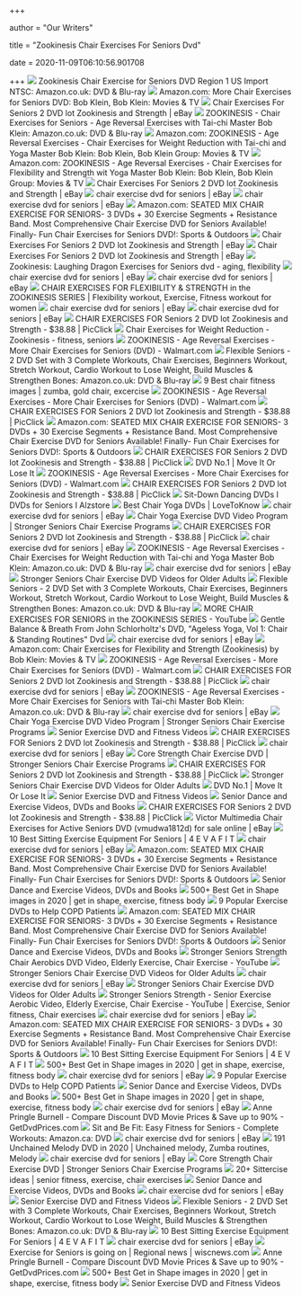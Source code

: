 +++
        
author = "Our Writers"
        
title = "Zookinesis Chair Exercises For Seniors Dvd"
        
date = 2020-11-09T06:10:56.901708
        
+++
[ ![](https://images-na.ssl-images-amazon.com/images/I/51JF4FFNGBL._AC_.jpg)](https://images-na.ssl-images-amazon.com/images/I/51JF4FFNGBL._AC_.jpg) Zookinesis Chair Exercise for Seniors DVD Region 1 US Import NTSC:  Amazon.co.uk: DVD & Blu-ray
[ ![](https://images-na.ssl-images-amazon.com/images/I/61jwO4dd5aL._SY445_.jpg)](https://images-na.ssl-images-amazon.com/images/I/61jwO4dd5aL._SY445_.jpg) Amazon.com: More Chair Exercises for Seniors DVD: Bob Klein, Bob Klein:  Movies & TV
[ ![](https://i.ebayimg.com/00/s/MTIwMFgxNjAw/z/MCcAAOSw0bxZsJZb/$_62.JPG?set_id=8800005007)](https://i.ebayimg.com/00/s/MTIwMFgxNjAw/z/MCcAAOSw0bxZsJZb/$_62.JPG?set_id=8800005007) Chair Exercises For Seniors 2 DVD lot Zookinesis and Strength | eBay
[ ![](https://images-eu.ssl-images-amazon.com/images/I/5191UL6rNQL._SR600%2C315_PIWhiteStrip%2CBottomLeft%2C0%2C35_PIStarRatingFIVE%2CBottomLeft%2C360%2C-6_SR600%2C315_SCLZZZZZZZ_.jpg)](https://images-eu.ssl-images-amazon.com/images/I/5191UL6rNQL._SR600%2C315_PIWhiteStrip%2CBottomLeft%2C0%2C35_PIStarRatingFIVE%2CBottomLeft%2C360%2C-6_SR600%2C315_SCLZZZZZZZ_.jpg) ZOOKINESIS - Chair Exercises for Seniors - Age Reversal Exercises with  Tai-chi Master Bob Klein: Amazon.co.uk: DVD & Blu-ray
[ ![](https://images-na.ssl-images-amazon.com/images/I/71y4heDLNiL._SY445_.jpg)](https://images-na.ssl-images-amazon.com/images/I/71y4heDLNiL._SY445_.jpg) Amazon.com: ZOOKINESIS - Age Reversal Exercises - Chair Exercises for  Weight Reduction with Tai-chi and Yoga Master Bob Klein: Bob Klein, Bob  Klein Group: Movies & TV
[ ![](https://images-na.ssl-images-amazon.com/images/I/716-zjiQauL._SY445_.jpg)](https://images-na.ssl-images-amazon.com/images/I/716-zjiQauL._SY445_.jpg) Amazon.com: ZOOKINESIS - Age Reversal Exercises - Chair Exercises for  Flexibility and Strength wit Yoga Master Bob Klein: Bob Klein, Bob Klein  Group: Movies & TV
[ ![](https://i.ebayimg.com/images/g/5a0AAOSwjwtZsJZw/s-l1600.jpg)](https://i.ebayimg.com/images/g/5a0AAOSwjwtZsJZw/s-l1600.jpg) Chair Exercises For Seniors 2 DVD lot Zookinesis and Strength | eBay
[ ![](https://i.ebayimg.com/thumbs/images/g/o84AAOSwYVdfQdOL/s-l225.jpg)](https://i.ebayimg.com/thumbs/images/g/o84AAOSwYVdfQdOL/s-l225.jpg) chair exercise dvd for seniors | eBay
[ ![](https://i.ebayimg.com/thumbs/images/g/KA0AAOSwXO5fTtAO/s-l225.jpg)](https://i.ebayimg.com/thumbs/images/g/KA0AAOSwXO5fTtAO/s-l225.jpg) chair exercise dvd for seniors | eBay
[ ![](https://images-na.ssl-images-amazon.com/images/I/51gw0KoyNqL._AC_UL210_SR210,210_.jpg)](https://images-na.ssl-images-amazon.com/images/I/51gw0KoyNqL._AC_UL210_SR210,210_.jpg) Amazon.com: SEATED MIX CHAIR EXERCISE FOR SENIORS- 3 DVDs + 30 Exercise  Segments + Resistance Band. Most Comprehensive Chair Exercise DVD for  Seniors Available! Finally- Fun Chair Exercises for Seniors DVD!: Sports &  Outdoors
[ ![](https://i.ebayimg.com/images/g/LawAAOSwT4tZsJaR/s-l1600.jpg)](https://i.ebayimg.com/images/g/LawAAOSwT4tZsJaR/s-l1600.jpg) Chair Exercises For Seniors 2 DVD lot Zookinesis and Strength | eBay
[ ![](https://i.ebayimg.com/images/g/PpwAAOSwaOxZsJaA/s-l1600.jpg)](https://i.ebayimg.com/images/g/PpwAAOSwaOxZsJaA/s-l1600.jpg) Chair Exercises For Seniors 2 DVD lot Zookinesis and Strength | eBay
[ ![](https://sep.yimg.com/ay/yhst-90912172621359/zookinesis-the-laughing-dragon-exercise-for-seniors-he-28-2.gif)](https://sep.yimg.com/ay/yhst-90912172621359/zookinesis-the-laughing-dragon-exercise-for-seniors-he-28-2.gif) Zookinesis: Laughing Dragon Exercises for Seniors dvd - aging, flexibility
[ ![](https://i.ebayimg.com/thumbs/images/g/SusAAOSwHkRe1pR4/s-l225.jpg)](https://i.ebayimg.com/thumbs/images/g/SusAAOSwHkRe1pR4/s-l225.jpg) chair exercise dvd for seniors | eBay
[ ![](https://i.ebayimg.com/thumbs/images/g/ITcAAMXQMXRQ9BuB/s-l225.jpg)](https://i.ebayimg.com/thumbs/images/g/ITcAAMXQMXRQ9BuB/s-l225.jpg) chair exercise dvd for seniors | eBay
[ ![](https://i.pinimg.com/originals/49/bc/9c/49bc9c82ce1b87120bf1e0389634cf3f.jpg)](https://i.pinimg.com/originals/49/bc/9c/49bc9c82ce1b87120bf1e0389634cf3f.jpg) CHAIR EXERCISES FOR FLEXIBILITY & STRENGTH in the ZOOKINESIS SERIES |  Flexibility workout, Exercise, Fitness workout for women
[ ![](https://i.ebayimg.com/thumbs/images/g/FosAAOSwOFNfH03R/s-l225.jpg)](https://i.ebayimg.com/thumbs/images/g/FosAAOSwOFNfH03R/s-l225.jpg) chair exercise dvd for seniors | eBay
[ ![](https://i.ebayimg.com/thumbs/images/g/sHYAAOSw6DtfG7Qc/s-l225.jpg)](https://i.ebayimg.com/thumbs/images/g/sHYAAOSw6DtfG7Qc/s-l225.jpg) chair exercise dvd for seniors | eBay
[ ![](https://www.picclickimg.com/d/l400/pict/133435176244_/Stronger-Seniors-Stretch-and-Strength-DVDs-2-disc.jpg)](https://www.picclickimg.com/d/l400/pict/133435176244_/Stronger-Seniors-Stretch-and-Strength-DVDs-2-disc.jpg) CHAIR EXERCISES FOR Seniors 2 DVD lot Zookinesis and Strength - $38.88 |  PicClick
[ ![](https://sep.yimg.com/ca/I/yhst-90912172621359_2243_14741671)](https://sep.yimg.com/ca/I/yhst-90912172621359_2243_14741671) Chair Exercises for Weight Reduction - Zookinesis - fitness, seniors
[ ![](https://i5.walmartimages.com/asr/e6d3130f-300a-4c69-b557-7daad6db4eda_1.7556de1c305acb0c1ba4848e70ff000b.jpeg?odnWidth=282&odnHeight=282&odnBg=ffffff)](https://i5.walmartimages.com/asr/e6d3130f-300a-4c69-b557-7daad6db4eda_1.7556de1c305acb0c1ba4848e70ff000b.jpeg?odnWidth=282&odnHeight=282&odnBg=ffffff) ZOOKINESIS - Age Reversal Exercises - More Chair Exercises for Seniors (DVD)  - Walmart.com
[ ![](https://images-eu.ssl-images-amazon.com/images/I/81lq1QOvPlL._AC_UL345_SR246,345_.jpg)](https://images-eu.ssl-images-amazon.com/images/I/81lq1QOvPlL._AC_UL345_SR246,345_.jpg) Flexible Seniors - 2 DVD Set with 3 Complete Workouts, Chair Exercises,  Beginners Workout, Stretch Workout, Cardio Workout to Lose Weight, Build  Muscles & Strengthen Bones: Amazon.co.uk: DVD & Blu-ray
[ ![](https://i.pinimg.com/236x/f7/f3/b8/f7f3b825a6fb223a0022d98fe59dafd6--exercises-for-seniors-chair-exercises.jpg)](https://i.pinimg.com/236x/f7/f3/b8/f7f3b825a6fb223a0022d98fe59dafd6--exercises-for-seniors-chair-exercises.jpg) 9 Best chair fitness images | zumba, gold chair, excercise
[ ![](https://i5.walmartimages.com/asr/ad792bae-6683-4cc3-8856-4d6645836e67_1.9ceb22025490933c6a30b7342803304e.jpeg?odnWidth=282&odnHeight=282&odnBg=ffffff)](https://i5.walmartimages.com/asr/ad792bae-6683-4cc3-8856-4d6645836e67_1.9ceb22025490933c6a30b7342803304e.jpeg?odnWidth=282&odnHeight=282&odnBg=ffffff) ZOOKINESIS - Age Reversal Exercises - More Chair Exercises for Seniors (DVD)  - Walmart.com
[ ![](https://www.picclickimg.com/d/l400/pict/233621928760_/Sit-and-Be-Fit-Arthritis-Award-Winning-Chair-Exercise.jpg)](https://www.picclickimg.com/d/l400/pict/233621928760_/Sit-and-Be-Fit-Arthritis-Award-Winning-Chair-Exercise.jpg) CHAIR EXERCISES FOR Seniors 2 DVD lot Zookinesis and Strength - $38.88 |  PicClick
[ ![](https://images-na.ssl-images-amazon.com/images/I/71DtYrswX2L._AC_UL600_SR501,600_.jpg)](https://images-na.ssl-images-amazon.com/images/I/71DtYrswX2L._AC_UL600_SR501,600_.jpg) Amazon.com: SEATED MIX CHAIR EXERCISE FOR SENIORS- 3 DVDs + 30 Exercise  Segments + Resistance Band. Most Comprehensive Chair Exercise DVD for  Seniors Available! Finally- Fun Chair Exercises for Seniors DVD!: Sports &  Outdoors
[ ![](https://www.picclickimg.com/d/l400/pict/402271255929_/Grow-Young-Fitness-Chair-Exercises-for-Seniors.jpg)](https://www.picclickimg.com/d/l400/pict/402271255929_/Grow-Young-Fitness-Chair-Exercises-for-Seniors.jpg) CHAIR EXERCISES FOR Seniors 2 DVD lot Zookinesis and Strength - $38.88 |  PicClick
[ ![](https://www.moveitorloseit.co.uk/wp-content/uploads/DVD-1-3d-copy-scaled.jpg)](https://www.moveitorloseit.co.uk/wp-content/uploads/DVD-1-3d-copy-scaled.jpg) DVD No.1 | Move It Or Lose It
[ ![](https://i5.walmartimages.com/asr/e62c0f76-d250-4502-a38b-4e682d52dda5_1.46ebd21a4129495784d0161923359cf8.jpeg?odnWidth=282&odnHeight=282&odnBg=ffffff)](https://i5.walmartimages.com/asr/e62c0f76-d250-4502-a38b-4e682d52dda5_1.46ebd21a4129495784d0161923359cf8.jpeg?odnWidth=282&odnHeight=282&odnBg=ffffff) ZOOKINESIS - Age Reversal Exercises - More Chair Exercises for Seniors (DVD)  - Walmart.com
[ ![](https://www.picclickimg.com/d/l400/pict/254626230540_/Grow-Young-Fitness-Chair-Exercises-for-Seniors.jpg)](https://www.picclickimg.com/d/l400/pict/254626230540_/Grow-Young-Fitness-Chair-Exercises-for-Seniors.jpg) CHAIR EXERCISES FOR Seniors 2 DVD lot Zookinesis and Strength - $38.88 |  PicClick
[ ![](https://cdn3.volusion.com/tnoys.cjerh/v/vspfiles/photos/2322-2.jpg?v-cache=1593326195)](https://cdn3.volusion.com/tnoys.cjerh/v/vspfiles/photos/2322-2.jpg?v-cache=1593326195) Sit-Down Dancing DVDs I DVDs for Seniors I Alzstore
[ ![](https://cf.ltkcdn.net/yoga/images/orig/226811-5760x3840-chairyoga.jpg)](https://cf.ltkcdn.net/yoga/images/orig/226811-5760x3840-chairyoga.jpg) Best Chair Yoga DVDs | LoveToKnow
[ ![](https://i.ebayimg.com/thumbs/images/g/N4kAAOSw76FfEXM6/s-l225.jpg)](https://i.ebayimg.com/thumbs/images/g/N4kAAOSw76FfEXM6/s-l225.jpg) chair exercise dvd for seniors | eBay
[ ![](http://cdn.shopify.com/s/files/1/0931/9360/products/Yoga-Cover-Image_grande.png?v=1603107182)](http://cdn.shopify.com/s/files/1/0931/9360/products/Yoga-Cover-Image_grande.png?v=1603107182) Chair Yoga Exercise DVD Video Program | Stronger Seniors Chair Exercise  Programs
[ ![](https://www.picclickimg.com/d/l400/pict/293623108011_/2-DVD-Set-Stronger-Seniors-Stretch-Strength.jpg)](https://www.picclickimg.com/d/l400/pict/293623108011_/2-DVD-Set-Stronger-Seniors-Stretch-Strength.jpg) CHAIR EXERCISES FOR Seniors 2 DVD lot Zookinesis and Strength - $38.88 |  PicClick
[ ![](https://i.ebayimg.com/thumbs/images/g/DysAAOSwuSZeyRKw/s-l225.jpg)](https://i.ebayimg.com/thumbs/images/g/DysAAOSwuSZeyRKw/s-l225.jpg) chair exercise dvd for seniors | eBay
[ ![](https://images-eu.ssl-images-amazon.com/images/I/51r9AGziHmL._SR600%2C315_PIWhiteStrip%2CBottomLeft%2C0%2C35_PIStarRatingFOURANDHALF%2CBottomLeft%2C360%2C-6_SR600%2C315_ZA(8%20Reviews)%2C445%2C291%2C400%2C400%2Carial%2C12%2C4%2C0%2C0%2C5_SCLZZZZZZZ_.jpg)](https://images-eu.ssl-images-amazon.com/images/I/51r9AGziHmL._SR600%2C315_PIWhiteStrip%2CBottomLeft%2C0%2C35_PIStarRatingFOURANDHALF%2CBottomLeft%2C360%2C-6_SR600%2C315_ZA(8%20Reviews)%2C445%2C291%2C400%2C400%2Carial%2C12%2C4%2C0%2C0%2C5_SCLZZZZZZZ_.jpg) ZOOKINESIS - Age Reversal Exercises - Chair Exercises for Weight Reduction  with Tai-chi and Yoga Master Bob Klein: Amazon.co.uk: DVD & Blu-ray
[ ![](https://i.ebayimg.com/thumbs/images/g/8MAAAOSwnDZeyIn4/s-l225.jpg)](https://i.ebayimg.com/thumbs/images/g/8MAAAOSwnDZeyIn4/s-l225.jpg) chair exercise dvd for seniors | eBay
[ ![](https://cdn.shopify.com/s/files/1/0931/9360/products/Chair-Aerobics-Package_large.jpg?v=1603107195)](https://cdn.shopify.com/s/files/1/0931/9360/products/Chair-Aerobics-Package_large.jpg?v=1603107195) Stronger Seniors Chair Exercise DVD Videos for Older Adults
[ ![](https://images-na.ssl-images-amazon.com/images/I/51PXb3-0O2L._AC_SY400_.jpg)](https://images-na.ssl-images-amazon.com/images/I/51PXb3-0O2L._AC_SY400_.jpg) Flexible Seniors - 2 DVD Set with 3 Complete Workouts, Chair Exercises,  Beginners Workout, Stretch Workout, Cardio Workout to Lose Weight, Build  Muscles & Strengthen Bones: Amazon.co.uk: DVD & Blu-ray
[ ![](https://i.ytimg.com/vi/SejxSNylzP0/hqdefault.jpg)](https://i.ytimg.com/vi/SejxSNylzP0/hqdefault.jpg) MORE CHAIR EXERCISES FOR SENIORS in the ZOOKINESIS SERIES - YouTube
[ ![](https://dvd.lol/wp-content/uploads/sites/37/2019/08/-from-john-schlorholtzs-dvd-ageless-yoga-vol-1-chair-standing-routines-252792455679517188_1920x1280.jpg)](https://dvd.lol/wp-content/uploads/sites/37/2019/08/-from-john-schlorholtzs-dvd-ageless-yoga-vol-1-chair-standing-routines-252792455679517188_1920x1280.jpg) Gentle Balance & Breath  From John Schlorholtz's DVD, "Ageless Yoga, Vol  1: Chair & Standing Routines"  Dvd
[ ![](https://i.ebayimg.com/thumbs/images/g/9j0AAOSwsK9fRnJ0/s-l225.jpg)](https://i.ebayimg.com/thumbs/images/g/9j0AAOSwsK9fRnJ0/s-l225.jpg) chair exercise dvd for seniors | eBay
[ ![](https://images-na.ssl-images-amazon.com/images/I/51SAUAOrNOL._SR600%2C315_PIWhiteStrip%2CBottomLeft%2C0%2C35_PIStarRatingFIVE%2CBottomLeft%2C360%2C-6_SR600%2C315_SCLZZZZZZZ_.jpg)](https://images-na.ssl-images-amazon.com/images/I/51SAUAOrNOL._SR600%2C315_PIWhiteStrip%2CBottomLeft%2C0%2C35_PIStarRatingFIVE%2CBottomLeft%2C360%2C-6_SR600%2C315_SCLZZZZZZZ_.jpg) Amazon.com: Chair Exercises for Flexibility and Strength (Zookinesis) by  Bob Klein: Movies & TV
[ ![](https://i5.walmartimages.com/asr/10a10735-171a-4935-9f02-f249570cd54e_1.85391f1ffcc6f9f8a4030f502a29b9c4.jpeg?odnWidth=282&odnHeight=282&odnBg=ffffff)](https://i5.walmartimages.com/asr/10a10735-171a-4935-9f02-f249570cd54e_1.85391f1ffcc6f9f8a4030f502a29b9c4.jpeg?odnWidth=282&odnHeight=282&odnBg=ffffff) ZOOKINESIS - Age Reversal Exercises - More Chair Exercises for Seniors (DVD)  - Walmart.com
[ ![](https://www.picclickimg.com/d/l400/pict/313108539284_/Stronger-Seniors-Stretch-Strength-DVD-2-disc.jpg)](https://www.picclickimg.com/d/l400/pict/313108539284_/Stronger-Seniors-Stretch-Strength-DVD-2-disc.jpg) CHAIR EXERCISES FOR Seniors 2 DVD lot Zookinesis and Strength - $38.88 |  PicClick
[ ![](https://i.ebayimg.com/thumbs/images/g/zq8AAOSwNalfJjPa/s-l225.jpg)](https://i.ebayimg.com/thumbs/images/g/zq8AAOSwNalfJjPa/s-l225.jpg) chair exercise dvd for seniors | eBay
[ ![](https://images-eu.ssl-images-amazon.com/images/I/61lPXGiC6GL._SR600%2C315_PIWhiteStrip%2CBottomLeft%2C0%2C35_PIStarRatingFIVE%2CBottomLeft%2C360%2C-6_SR600%2C315_SCLZZZZZZZ_.jpg)](https://images-eu.ssl-images-amazon.com/images/I/61lPXGiC6GL._SR600%2C315_PIWhiteStrip%2CBottomLeft%2C0%2C35_PIStarRatingFIVE%2CBottomLeft%2C360%2C-6_SR600%2C315_SCLZZZZZZZ_.jpg) ZOOKINESIS - Age Reversal Exercises - More Chair Exercises for Seniors with  Tai-chi Master Bob Klein: Amazon.co.uk: DVD & Blu-ray
[ ![](https://i.ebayimg.com/thumbs/images/g/ro4AAOSwT7NeERri/s-l225.jpg)](https://i.ebayimg.com/thumbs/images/g/ro4AAOSwT7NeERri/s-l225.jpg) chair exercise dvd for seniors | eBay
[ ![](https://embed-ssl.wistia.com/deliveries/d13c1cdf0e0b2a22760712ee28d3e234a7490056.jpg?image_crop_resized=640x480)](https://embed-ssl.wistia.com/deliveries/d13c1cdf0e0b2a22760712ee28d3e234a7490056.jpg?image_crop_resized=640x480) Chair Yoga Exercise DVD Video Program | Stronger Seniors Chair Exercise  Programs
[ ![](http://www.seniorexercisesonline.com/images/3dvdsmall.JPG)](http://www.seniorexercisesonline.com/images/3dvdsmall.JPG) Senior Exercise DVD and Fitness Videos
[ ![](https://www.picclickimg.com/d/l400/pict/373079293007_/Stronger-Seniors-Stretch-Strength-DVD-2-disc.jpg)](https://www.picclickimg.com/d/l400/pict/373079293007_/Stronger-Seniors-Stretch-Strength-DVD-2-disc.jpg) CHAIR EXERCISES FOR Seniors 2 DVD lot Zookinesis and Strength - $38.88 |  PicClick
[ ![](https://i.ebayimg.com/thumbs/images/g/BycAAOSwraRfDic2/s-l225.jpg)](https://i.ebayimg.com/thumbs/images/g/BycAAOSwraRfDic2/s-l225.jpg) chair exercise dvd for seniors | eBay
[ ![](https://embedwistia-a.akamaihd.net/deliveries/5c1c89fe7721b15f1991d263bf87c221.webp?image_crop_resized=640x480)](https://embedwistia-a.akamaihd.net/deliveries/5c1c89fe7721b15f1991d263bf87c221.webp?image_crop_resized=640x480) Core Strength Chair Exercise DVD | Stronger Seniors Chair Exercise Programs
[ ![](https://www.picclickimg.com/d/l400/pict/114257692845_/Grow-Young-Fitness-Chair-Exercises-for-Seniors-TOP.jpg)](https://www.picclickimg.com/d/l400/pict/114257692845_/Grow-Young-Fitness-Chair-Exercises-for-Seniors-TOP.jpg) CHAIR EXERCISES FOR Seniors 2 DVD lot Zookinesis and Strength - $38.88 |  PicClick
[ ![](https://cdn.shopify.com/s/files/1/0931/9360/products/4_disc-3_large.jpg?v=1603107192)](https://cdn.shopify.com/s/files/1/0931/9360/products/4_disc-3_large.jpg?v=1603107192) Stronger Seniors Chair Exercise DVD Videos for Older Adults
[ ![](https://www.moveitorloseit.co.uk/wp-content/uploads/DVD-1-rental-300x300.jpg)](https://www.moveitorloseit.co.uk/wp-content/uploads/DVD-1-rental-300x300.jpg) DVD No.1 | Move It Or Lose It
[ ![](http://www.seniorexercisesonline.com/images/dvd3.JPG)](http://www.seniorexercisesonline.com/images/dvd3.JPG) Senior Exercise DVD and Fitness Videos
[ ![](https://www.centralhome.com/images/Gentle-Fitness.jpg)](https://www.centralhome.com/images/Gentle-Fitness.jpg) Senior Dance and Exercise Videos, DVDs and Books
[ ![](https://www.picclickimg.com/d/l400/pict/283922726905_/Grow-Young-Fitness-Chair-Exercises-for-Seniors-Starter.jpg)](https://www.picclickimg.com/d/l400/pict/283922726905_/Grow-Young-Fitness-Chair-Exercises-for-Seniors-Starter.jpg) CHAIR EXERCISES FOR Seniors 2 DVD lot Zookinesis and Strength - $38.88 |  PicClick
[ ![](https://i.ebayimg.com/images/g/sy0AAOSwvCJc124a/s-l640.jpg)](https://i.ebayimg.com/images/g/sy0AAOSwvCJc124a/s-l640.jpg) Victor Multimedia Chair Exercises for Active Seniors DVD (vmudwa1812d) for  sale online | eBay
[ ![](https://4evafit.com/wp-content/uploads/2020/05/Sit-Be-Fit-Diabetes-Balance-Workouts-Senior-Chair-Fitness-Exercise.jpg)](https://4evafit.com/wp-content/uploads/2020/05/Sit-Be-Fit-Diabetes-Balance-Workouts-Senior-Chair-Fitness-Exercise.jpg) 10 Best Sitting Exercise Equipment For Seniors | 4 E V A F I T
[ ![](https://i.ebayimg.com/thumbs/images/g/-7EAAOSwUjhfD3jk/s-l225.jpg)](https://i.ebayimg.com/thumbs/images/g/-7EAAOSwUjhfD3jk/s-l225.jpg) chair exercise dvd for seniors | eBay
[ ![](https://images-na.ssl-images-amazon.com/images/I/81xEfRg9BQL._AC_UL600_SR489,600_.jpg)](https://images-na.ssl-images-amazon.com/images/I/81xEfRg9BQL._AC_UL600_SR489,600_.jpg) Amazon.com: SEATED MIX CHAIR EXERCISE FOR SENIORS- 3 DVDs + 30 Exercise  Segments + Resistance Band. Most Comprehensive Chair Exercise DVD for  Seniors Available! Finally- Fun Chair Exercises for Seniors DVD!: Sports &  Outdoors
[ ![](https://www.centralhome.com/images/Senior-armchair-dance.jpg)](https://www.centralhome.com/images/Senior-armchair-dance.jpg) Senior Dance and Exercise Videos, DVDs and Books
[ ![](https://i.pinimg.com/236x/26/f4/ce/26f4ce4e316f8c1b060b974c13f82640.jpg)](https://i.pinimg.com/236x/26/f4/ce/26f4ce4e316f8c1b060b974c13f82640.jpg) 500+ Best Get in Shape images in 2020 | get in shape, exercise, fitness body
[ ![](https://www.verywellhealth.com/thmb/DJCVXO12Tn8KOLWvVUDcuhek9iE=/901x640/filters:no_upscale():max_bytes(150000):strip_icc()/Chairacise-56b110f05f9b58def9c46152.jpg)](https://www.verywellhealth.com/thmb/DJCVXO12Tn8KOLWvVUDcuhek9iE=/901x640/filters:no_upscale():max_bytes(150000):strip_icc()/Chairacise-56b110f05f9b58def9c46152.jpg) 9 Popular Exercise DVDs to Help COPD Patients
[ ![](https://images-na.ssl-images-amazon.com/images/I/7104i49NQpL._AC_UL600_SR600,600_.jpg)](https://images-na.ssl-images-amazon.com/images/I/7104i49NQpL._AC_UL600_SR600,600_.jpg) Amazon.com: SEATED MIX CHAIR EXERCISE FOR SENIORS- 3 DVDs + 30 Exercise  Segments + Resistance Band. Most Comprehensive Chair Exercise DVD for  Seniors Available! Finally- Fun Chair Exercises for Seniors DVD!: Sports &  Outdoors
[ ![](https://www.centralhome.com/images/Chair-Pilates.jpg)](https://www.centralhome.com/images/Chair-Pilates.jpg) Senior Dance and Exercise Videos, DVDs and Books
[ ![](https://i.ytimg.com/vi/hnww1I8rz5A/hqdefault.jpg)](https://i.ytimg.com/vi/hnww1I8rz5A/hqdefault.jpg) Stronger Seniors Strength Chair Aerobics DVD Video, Elderly Exercise, Chair  Exercise - YouTube
[ ![](https://cdn.shopify.com/s/files/1/0931/9360/products/Strength-Package_large.jpg?v=1603107194)](https://cdn.shopify.com/s/files/1/0931/9360/products/Strength-Package_large.jpg?v=1603107194) Stronger Seniors Chair Exercise DVD Videos for Older Adults
[ ![](https://i.ebayimg.com/thumbs/images/g/JMIAAOSwi8xZ690~/s-l225.jpg)](https://i.ebayimg.com/thumbs/images/g/JMIAAOSwi8xZ690~/s-l225.jpg) chair exercise dvd for seniors | eBay
[ ![](http://cdn.shopify.com/s/files/1/0931/9360/t/2/assets/logo.png?v=3795321276228170574)](http://cdn.shopify.com/s/files/1/0931/9360/t/2/assets/logo.png?v=3795321276228170574) Stronger Seniors Chair Exercise DVD Videos for Older Adults
[ ![](https://i.pinimg.com/originals/87/55/94/8755940eb580654b220f02c6a3faae59.png)](https://i.pinimg.com/originals/87/55/94/8755940eb580654b220f02c6a3faae59.png) Stronger Seniors Strength - Senior Exercise Aerobic Video, Elderly Exercise,  Chair Exercise - YouTube | Exercise, Senior fitness, Chair exercises
[ ![](https://i.ebayimg.com/thumbs/images/g/1-EAAOSwBiNeblJO/s-l225.jpg)](https://i.ebayimg.com/thumbs/images/g/1-EAAOSwBiNeblJO/s-l225.jpg) chair exercise dvd for seniors | eBay
[ ![](https://images-na.ssl-images-amazon.com/images/I/51seI8nmWHL._AC_UL600_SR423,600_.jpg)](https://images-na.ssl-images-amazon.com/images/I/51seI8nmWHL._AC_UL600_SR423,600_.jpg) Amazon.com: SEATED MIX CHAIR EXERCISE FOR SENIORS- 3 DVDs + 30 Exercise  Segments + Resistance Band. Most Comprehensive Chair Exercise DVD for  Seniors Available! Finally- Fun Chair Exercises for Seniors DVD!: Sports &  Outdoors
[ ![](https://4evafit-com.exactdn.com/wp-content/uploads/2020/05/Sitting-Exercise-Equipment-For-Seniors.jpg?strip=all&lossy=1&ssl=1)](https://4evafit-com.exactdn.com/wp-content/uploads/2020/05/Sitting-Exercise-Equipment-For-Seniors.jpg?strip=all&lossy=1&ssl=1) 10 Best Sitting Exercise Equipment For Seniors | 4 E V A F I T
[ ![](https://i.pinimg.com/236x/4d/7e/e2/4d7ee2c44362a93be2968d331a65f183--chair-workout-pulmonary-fibrosis.jpg)](https://i.pinimg.com/236x/4d/7e/e2/4d7ee2c44362a93be2968d331a65f183--chair-workout-pulmonary-fibrosis.jpg) 500+ Best Get in Shape images in 2020 | get in shape, exercise, fitness body
[ ![](https://i.ebayimg.com/thumbs/images/g/EwoAAOSwY3BZJLna/s-l225.jpg)](https://i.ebayimg.com/thumbs/images/g/EwoAAOSwY3BZJLna/s-l225.jpg) chair exercise dvd for seniors | eBay
[ ![](https://www.verywellhealth.com/thmb/A2lA9AxyIWLPHAIShx8yx66jd_w=/640x640/smart/filters:no_upscale()/FunctionalFitnessforCOPDandAsthma-56b10e205f9b58def9c456fb.jpg)](https://www.verywellhealth.com/thmb/A2lA9AxyIWLPHAIShx8yx66jd_w=/640x640/smart/filters:no_upscale()/FunctionalFitnessforCOPDandAsthma-56b10e205f9b58def9c456fb.jpg) 9 Popular Exercise DVDs to Help COPD Patients
[ ![](https://www.centralhome.com/images/Tai-Chi-Balance-Mobility.jpg)](https://www.centralhome.com/images/Tai-Chi-Balance-Mobility.jpg) Senior Dance and Exercise Videos, DVDs and Books
[ ![](https://i.pinimg.com/originals/f2/dd/b4/f2ddb4457bd6622ea21b9397334efd30.png)](https://i.pinimg.com/originals/f2/dd/b4/f2ddb4457bd6622ea21b9397334efd30.png) 500+ Best Get in Shape images in 2020 | get in shape, exercise, fitness body
[ ![](https://i.ebayimg.com/thumbs/images/g/JGgAAOSwn-tZJMdq/s-l225.jpg)](https://i.ebayimg.com/thumbs/images/g/JGgAAOSwn-tZJMdq/s-l225.jpg) chair exercise dvd for seniors | eBay
[ ![](https://img1.gettextbooks.com/pi/793162763981/160/240)](https://img1.gettextbooks.com/pi/793162763981/160/240) Anne Pringle Burnell - Compare Discount DVD Movie Prices & Save up to 90% -  GetDvdPrices.com
[ ![](https://images-na.ssl-images-amazon.com/images/I/51iW79moywL._AC_.jpg)](https://images-na.ssl-images-amazon.com/images/I/51iW79moywL._AC_.jpg) Sit and Be Fit: Easy Fitness for Seniors - Complete Workouts: Amazon.ca: DVD
[ ![](https://i.ebayimg.com/thumbs/images/g/tS0AAOSwo25fEvLE/s-l225.jpg)](https://i.ebayimg.com/thumbs/images/g/tS0AAOSwo25fEvLE/s-l225.jpg) chair exercise dvd for seniors | eBay
[ ![](https://i.pinimg.com/564x/65/0e/ff/650effa2704ada993c4d85d07d865d9c.jpg)](https://i.pinimg.com/564x/65/0e/ff/650effa2704ada993c4d85d07d865d9c.jpg) 191 Unchained Melody DVD in 2020 | Unchained melody, Zumba routines, Melody
[ ![](https://i.ebayimg.com/thumbs/images/g/drUAAOSw6rxfR03M/s-l225.jpg)](https://i.ebayimg.com/thumbs/images/g/drUAAOSw6rxfR03M/s-l225.jpg) chair exercise dvd for seniors | eBay
[ ![](http://cdn.shopify.com/s/files/1/0931/9360/products/heavy-resistance-band-green_grande_9ac5ce05-a7b3-4cc6-af73-ca4f46e124d1_grande.jpg?v=1603107184)](http://cdn.shopify.com/s/files/1/0931/9360/products/heavy-resistance-band-green_grande_9ac5ce05-a7b3-4cc6-af73-ca4f46e124d1_grande.jpg?v=1603107184) Core Strength Chair Exercise DVD | Stronger Seniors Chair Exercise Programs
[ ![](https://i.pinimg.com/200x150/42/f2/1d/42f21d2c48e1ceb943df0fad6b7aebc1.jpg)](https://i.pinimg.com/200x150/42/f2/1d/42f21d2c48e1ceb943df0fad6b7aebc1.jpg) 20+ Sittercise ideas | senior fitness, exercise, chair exercises
[ ![](https://www.centralhome.com/images/Breath-of-Life.jpg)](https://www.centralhome.com/images/Breath-of-Life.jpg) Senior Dance and Exercise Videos, DVDs and Books
[ ![](https://i.ebayimg.com/thumbs/images/g/D70AAOSwT9lepDUv/s-l225.jpg)](https://i.ebayimg.com/thumbs/images/g/D70AAOSwT9lepDUv/s-l225.jpg) chair exercise dvd for seniors | eBay
[ ![](http://www.seniorexercisesonline.com/images/seniorexercises_header1.jpg.jpg)](http://www.seniorexercisesonline.com/images/seniorexercises_header1.jpg.jpg) Senior Exercise DVD and Fitness Videos
[ ![](https://images-eu.ssl-images-amazon.com/images/I/519egi5OJRL._AC_UL600_SR417,600_.jpg)](https://images-eu.ssl-images-amazon.com/images/I/519egi5OJRL._AC_UL600_SR417,600_.jpg) Flexible Seniors - 2 DVD Set with 3 Complete Workouts, Chair Exercises,  Beginners Workout, Stretch Workout, Cardio Workout to Lose Weight, Build  Muscles & Strengthen Bones: Amazon.co.uk: DVD & Blu-ray
[ ![](https://4evafit.com/wp-content/uploads/2020/05/senior-exercise-dvd.jpg)](https://4evafit.com/wp-content/uploads/2020/05/senior-exercise-dvd.jpg) 10 Best Sitting Exercise Equipment For Seniors | 4 E V A F I T
[ ![](https://i.ebayimg.com/thumbs/images/g/MHUAAOSwTOZcYmwV/s-l225.jpg)](https://i.ebayimg.com/thumbs/images/g/MHUAAOSwTOZcYmwV/s-l225.jpg) chair exercise dvd for seniors | eBay
[ ![](https://bloximages.chicago2.vip.townnews.com/wiscnews.com/content/tncms/assets/v3/editorial/f/d5/fd581a75-e076-5168-861f-c05a35eb25cf/52e2fa92e99c7.preview-699.jpg?crop=699%2C393%2C0%2C35&resize=699%2C393&order=crop%2Cresize)](https://bloximages.chicago2.vip.townnews.com/wiscnews.com/content/tncms/assets/v3/editorial/f/d5/fd581a75-e076-5168-861f-c05a35eb25cf/52e2fa92e99c7.preview-699.jpg?crop=699%2C393%2C0%2C35&resize=699%2C393&order=crop%2Cresize) Exercise for Seniors is going on | Regional news | wiscnews.com
[ ![](https://img8.gettextbooks.com/pi/601454001898/160/240)](https://img8.gettextbooks.com/pi/601454001898/160/240) Anne Pringle Burnell - Compare Discount DVD Movie Prices & Save up to 90% -  GetDvdPrices.com
[ ![](https://i.pinimg.com/originals/fa/54/90/fa549093891d1ca0f330e89e921fd329.jpg)](https://i.pinimg.com/originals/fa/54/90/fa549093891d1ca0f330e89e921fd329.jpg) 500+ Best Get in Shape images in 2020 | get in shape, exercise, fitness body
[ ![](http://www.seniorexercisesonline.com/images/seniors.JPG)](http://www.seniorexercisesonline.com/images/seniors.JPG) Senior Exercise DVD and Fitness Videos
